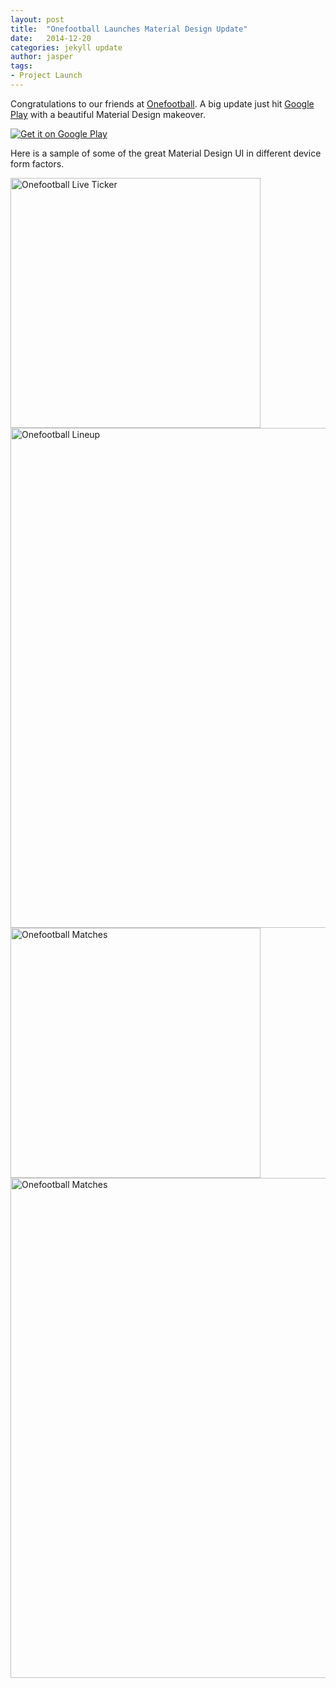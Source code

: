 ```yaml
---
layout: post
title:  "Onefootball Launches Material Design Update"
date:   2014-12-20
categories: jekyll update
author: jasper
tags:
- Project Launch	
---
```


Congratulations to our friends at [Onefootball](http://www.onefootball.com).  A big update just hit [Google Play][onefootball-google-play] with a beautiful Material Design makeover. 

<!--more-->


<a href="https://play.google.com/store/apps/details?id=de.motain.iliga">
  <img alt="Get it on Google Play"
       src="https://developer.android.com/images/brand/en_generic_rgb_wo_60.png" />
</a>

Here is a sample of some of the great Material Design UI in different device form factors.

<img src="{{site.baseurl}}/blog/images/2014-12-20-onefootball-launch/onefootball-live-ticker.png" alt="Onefootball Live Ticker" width="400"/>

<img src="{{site.baseurl}}/blog/images/2014-12-20-onefootball-launch/onefootball-lineup.png" alt="Onefootball Lineup" width="800"/>

<img src="{{site.baseurl}}/blog/images/2014-12-20-onefootball-launch/onefootball-matches-phone.png" alt="Onefootball Matches" width="400"/>

<img src="{{site.baseurl}}/blog/images/2014-12-20-onefootball-launch/onefootball-matches-tablet-landscape.png" alt="Onefootball Matches" width="800"/>


[onefootball-google-play]: https://play.google.com/store/apps/details?id=de.motain.iliga&hl=en


